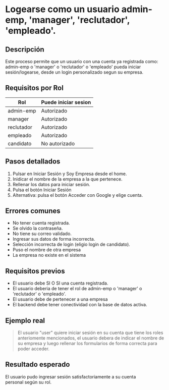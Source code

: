 # Logearse como un usuario admin-emp, 'manager', 'reclutador', 'empleado'.

## Descripción
Este proceso permite que un usuario con una cuenta ya registrada como: admin-emp o 'manager' o 'reclutador' o 'empleado' pueda iniciar sesión/logearse, desde un login personalizado segun su empresa.

## Requisitos por Rol

| Rol        | Puede iniciar sesion               |
|------------|------------------------------------|
| admin-emp  | Autorizado                         |
| manager    | Autorizado                         |
| reclutador | Autorizado                         |
| empleado   | Autorizado                         |
| candidato  | No autorizado                      |


## Pasos detallados
1. Pulsar en Iniciar Sesión y Soy Empresa desde el home.
2. Inidicar el nombre de la empresa a la que pertenece.
3. Rellenar los datos para iniciar sesión.
4. Pulsa el botón Iniciar Sesión
5. Alternativa: pulsa el botón Acceder con Google y elige cuenta.

## Errores comunes
- No tener cuenta registrada.
- Se olvido la contraseña.
- No tiene su correo validado.
- Ingresar sus datos de forma incorrecta.
- Selección incorrecta de login (eligio login de candidato).
- Puso el nombre de otra empresa
- La empresa no existe en el sistema

## Requisitos previos
- El usuario debe SI O SI una cuenta registrada.
- El usuario deberia de tener el rol de admin-emp o 'manager' o 'reclutador' o 'empleado'.
- El usuario debe de pertenecer a una empresa
- El backend debe tener conectividad con la base de datos activa.

## Ejemplo real
> El usuario "user" quiere iniciar sesión en su cuenta que tiene los roles anteriomente mencionados, el usuario debera de indicar el nombre de su empresa y luego rellenar los formularios de forma correcta para poder acceder. 

## Resultado esperado
El usuario pudo ingresar sesión satisfactoriamente a su cuenta personal según su rol.